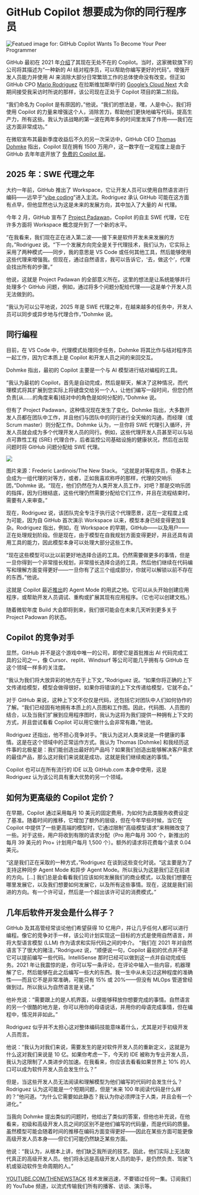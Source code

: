 # GitHub Copilot 想要成为你的同行程序员

![Featued image for: GitHub Copilot Wants To Become Your Peer Programmer](https://cdn.thenewstack.io/media/2025/04/7b5ec6b7-mvimg_20171129_165458-1024x768.jpg)

GitHub 最初在 2021 年[介绍](https://github.blog/news-insights/product-news/introducing-github-copilot-ai-pair-programmer/)了其现在无处不在的 Copilot。当时，这家微软旗下的公司将其描述为“一种新的 AI 结对程序员，可以帮助你编写更好的代码”。增强开发人员能力并使用 AI 来消除大部分日常繁琐工作的总体使命没有改变。但正如 GitHub CPO [Mario Rodriguez](https://www.linkedin.com/in/mariorodriguez3/) 在拉斯维加斯举行的 [Google’s Cloud Next](https://thenewstack.io/event/google-cloud-next-25/) 大会期间接受我采访时所说的那样，该公司现在正处于 Copilot 项目的第二阶段。

“我们命名为 Copilot 是有原因的，”他说。“我们的想法是，嘿，人是中心，我们将使用 Copilot 的力量来增强这个人，消除苦力，帮助他们更快地编写代码，提高生产力，所有这些。我认为该战略的第一波在两年多的时间里发挥了作用——我们在这方面非常成功。”

在微软宣布其最新季度收益后不久的另一次采访中，GitHub CEO [Thomas Dohmke](https://www.linkedin.com/in/ashtom/) 指出，Copilot 现在拥有 1500 万用户，这一数字在一定程度上是由于 GitHub 去年年底开放了 [免费的 Copilot 层](https://thenewstack.io/microsoft-makes-github-copilot-free-in-vs-code/)。

## 2025 年：SWE 代理之年

大约一年前，GitHub 推出了 Workspace，它让开发人员可以使用自然语言进行编码——远早于“[vibe coding](https://thenewstack.io/vibe-coding-is-here-how-ai-is-reshaping-the-software-developer-profession/)”进入主流。Rodriguez 承认 GitHub 可能在这方面有点早，但他显然也认为这是未来的发展方向，其中加入了大量的 AI 代理。

今年 2 月，GitHub 宣布了 [Project Padawan](https://github.blog/news-insights/product-news/github-copilot-the-agent-awakens/)，Copilot 的自主 SWE 代理，它在许多方面将 Workspace 概念提升到了一个新的水平。

“在我看来，我们现在正在进入第二波——接下来是软件开发未来发展的方向，”Rodriguez 说。“下一个发展方向完全是关于代理技术，我们认为，它实际上采用了两种模式——同步，我的意思是 VS Code 或任何其他工具，然后能够使用这些代理来增强我。但现在，通过自然语言，我可以告诉它，‘去，做这个’，代理会找出所有的步骤。”

他说，这就是 Project Padawan 的全部意义所在。这里的想法是让系统能够并行处理多个 GitHub 问题，例如，通过将多个问题分配给代理——这是单个开发人员无法做到的。

“我认为可以公平地说，2025 年是 SWE 代理之年，在越来越多的任务中，开发人员可以同步或异步地与代理合作，”Dohmke 说。

## 同行编程

目前，在 VS Code 中，代理模式处理同步任务，Dohmke 将其比作与结对程序员一起工作，因为它本质上是 Copilot 和开发人员之间的来回交互。

Dohmke 指出，最初的 Copilot 主要是一个与 AI 模型进行结对编程的工具。

“我认为最初的 Copilot，首先是自动完成，然后是聊天，解决了这种情况，而代理模式将其扩展到您实际上将键盘交给另一个人，让他们编写一段时间，但您仍然负责[从……的角度来看]结对中的角色是如何分配的，”Dohmke 说。

但有了 Project Padawan，这种情况现在发生了变化。Dohmke 指出，大多数开发人员都在团队中工作，并且他们与团队中的同行进行全天候的沟通，而经理（或 Scrum master）则分配工作。Dohmke 认为，一旦你将 SWE 代理引入循环，开发人员就会成为多个代理开发人员的同行。例如，这些代理开发人员甚至可以与站点可靠性工程 (SRE) 代理合作，后者监控公司基础设施的健康状况，然后在出现问题时将 GitHub 问题分配给 SWE 代理。

![](https://cdn.thenewstack.io/media/2025/05/a2c33c92-img_20180924_115324-scaled.jpg)

图片来源：Frederic Lardinois/The New Stack。
“这就是对等程序员，你基本上会成为一组代理的对等方，或者，正如我喜欢称呼的那样，代理的交响乐团，”Dohmke 说。“现在，他们仍然在为人类开发人员工作，对吧？那是交响乐团的指挥，因为归根结底，这些代理仍然需要分配给它们工作，并且在流程结束时，需要有人来审查。”

现在，Rodriguez 说，该团队完全专注于执行这个代理愿景，这在一定程度上成为可能，因为自 GitHub 首次演示 Workspace 以来，模型本身已经变得更加复杂。Rodriguez 指出，例如，在 Workspace 的早期，GitHub——以及用户——正在处理规划阶段。但是现在，由于模型在自我规划方面变得更好，并且还具有调用工具的能力，因此模型本身可以处理大部分这些工作。

“现在这些模型可以比以前更好地选择合适的工具。仍然需要做更多的事情，但是一旦你得到一个非常擅长规划，非常擅长选择合适的工具，然后他们继续在代码编写和理解方面变得更好——一旦你有了这三个组成部分，你就可以解锁以前不存在的东西，”他说。

这就是 Copilot 最近[推出](https://code.visualstudio.com/blogs/2025/02/24/introducing-copilot-agent-mode)的 Agent Mode 的用武之地。它可以从头开始创建应用程序，或帮助开发人员调试、重构或扩展其现有应用程序。（它也可以创建文档。）

随着微软年度 Build 大会即将到来，我们很可能会在未来几天听到更多关于 Project Padowan 的状态。

## Copilot 的竞争对手

显然，GitHub 并不是这个游戏中唯一的公司，即使它是首批推出 AI 代码完成工具的公司之一，像 Cursor、replit、Windsurf 等公司可能几乎拥有与 GitHub 在这个领域一样多的关注度。

“我认为我们将大放异彩的地方在于上下文，”Rodriguez 说。“如果你将正确的上下文传递给模型，模型会做得很好。如果你将错误的上下文传递给模型，它就不会。”

对于 GitHub 来说，这种上下文不仅仅是代码，还包括它对团队中人们如何协作的了解。“我们已经固有地拥有本质上的人员图和工作图。因此，代码图、人员图的结合，以及当我们扩展到应用程序图时，我认为这将为我们提供一种拥有上下文的方式，并且尝试看看 Copilot 可以用它做什么会非常有趣，”他说。

Rodriguez 还指出，他不担心竞争对手。“我认为这对人类来说是一件健康的事情。这是在这个领域中的正常运作方式。我认为 Thomas [Dohmke] 和我经历这件事的北极星是：我们能创造出最好的产品吗？如果我们创造出能够解决客户需求的最佳产品，那么这对我们来说就是成功，这就是我们继续痴迷的事情。”

Copilot 也可以在所有流行的 IDE 以及 GitHub.com 本身中使用，这是 Rodriguez 认为该公司具有重大优势的另一个领域。

## 如何为更高级的 Copilot 定价？

在早期，Copilot 通过采用每月 10 美元的固定费用，为如何为此类服务收费设定了基准。随着时间的推移，它增加了额外的层级，但在今年早些时候，当它在 Copilot 中提供了一些更高端的模型时，它通过限制“高级模型请求”来稍微改变了一些。对于这些，用户将收到有限的请求分配（Pro 用户每月 300 个，新推出的每月 39 美元的 Pro+ 计划用户每月 1,500 个）。额外的请求将花费每个请求 0.04 美元。

“这是我们正在采取的一种方式，”Rodriguez 在谈到这些变化时说。“这主要是为了支持这种同步 Agent Mode 和异步 Agent Mode。所以我认为这是我们正在前进的方向。[...] 我们总是会看看我们应该如何发展我们的商业模式，以及我们想要在哪里发展它，以及我们想要如何发展它，以及所有这些事情。现在，这就是我们前进的方向。有一个许可证，然后是一个超出该许可证的消费模式。”

## 几年后软件开发会是什么样子？

GitHub 及其高管经常谈论他们希望获得 10 亿用户，并让几乎任何人都可以进行编程。像它的竞争对手一样，该公司计划实现这一目标的方式是使用自然语言，并将大型语言模型 (LLM) 作为请求和实际代码之间的中介。
“我们在 2021 年对自然语言下了很大的赌注，”Rodriguez 说，“顺便说一句，Copilot 最初的优点并不是它可以提前编写一些代码。IntelliSense 那时已经可以做到这一点并自动完成任务。2021 年让我震惊的是，你可以写一条评论，在评论中输入一些内容，机器理解了它，然后能够在此之后编写一些大的东西。我一生中从未见过这种程度的准确性——而且它不是非常准确，可能只有 15% 或 20%——但没有 MLOps 管道曾经做到过。所以我认为自然语言是关键。”

他补充说：“需要跟上的是人机界面，以便能够释放你想要完成的事情。自然语言的另一个很酷的地方是，你可以用你的母语说话，并用你的母语完成事情，但在编程中，情况并非如此。”

Rodriguez 似乎并不太担心这对整体编码技能意味着什么，尤其是对于初级开发人员而言。

他说：“我认为对我们来说，需要发生的是对软件开发人员的重新定义，这就是为什么这对我们来说是 10 亿。如果你考虑一下，今天的 IDE 被称为专业开发人员，我认为这限制了人类进步的加速。在我看来，你应该去看看如果世界上 10% 的人口可以成为软件开发人员会发生什么？”

但是，当这些开发人员无法阅读和理解模型为他们编写的代码时会发生什么？Rodriguez 认为这可能是一个短期问题，但是“未来 100 年阅读代码是什么样的？”他问道。“为什么它需要如此静态？我认为你必须押注于人类，并且会有一个进化。”

当我向 Dohmke 提出类似的问题时，他给出了类似的答案，但他也补充说，在他看来，初级和高级开发人员之间的区别不是他们编写的代码量，而是代码的质量。虽然模型可能会随着时间的推移在编码方面变得更好——因此在某些方面可能更像高级开发人员本身——但它们可能仍然缺乏某些方面。

他说：“我认为，从根本上讲，他们缺乏我所说的技艺。因此，他们实际上无法取代真正的高级开发人员。他们将永远是高级开发人员的助手，是仍然负责、驾驶飞机或驱动软件生命周期的人。”

[YOUTUBE.COM/THENEWSTACK](https://youtube.com/thenewstack?sub_confirmation=1)
技术发展迅速，不要错过任何一集。订阅我们的 YouTube
频道，以流式传输我们所有的播客、访谈、演示等。